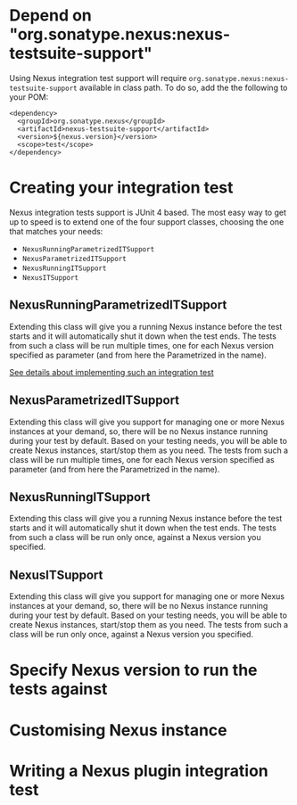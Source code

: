 Depend on "org.sonatype.nexus:nexus-testsuite-support"
======================================================

Using Nexus integration test support will require `org.sonatype.nexus:nexus-testsuite-support` available in class path. To do so, add the the following to your POM:

    <dependency>
      <groupId>org.sonatype.nexus</groupId>
      <artifactId>nexus-testsuite-support</artifactId>
      <version>${nexus.version}</version>
      <scope>test</scope>
    </dependency>


Creating your integration test
==============================

Nexus integration tests support is JUnit 4 based. The most easy way to get up to speed is to extend one of the four support classes, choosing the one that matches your needs:
* `NexusRunningParametrizedITSupport`
* `NexusParametrizedITSupport`
* `NexusRunningITSupport`
* `NexusITSupport`

NexusRunningParametrizedITSupport
---------------------------------

Extending this class will give you a running Nexus instance before the test starts and it will automatically shut it down when the test ends. The tests from such a class will be run multiple times, one for each Nexus version specified as parameter (and from here the Parametrized in the name).

[See details about implementing such an integration test](guide/src/test/java/org/sonatype/nexus/testsuite/guide/l01/README.md)

NexusParametrizedITSupport
--------------------------

Extending this class will give you support for managing one or more Nexus instances at your demand, so, there will be no Nexus instance running during your test by default. Based on your testing needs, you will be able to create Nexus instances, start/stop them as you need. The tests from such a class will be run multiple times, one for each Nexus version specified as parameter (and from here the Parametrized in the name).

NexusRunningITSupport
---------------------
Extending this class will give you a running Nexus instance before the test starts and it will automatically shut it down when the test ends. The tests from such a class will be run only once, against a Nexus version you specified.

NexusITSupport
--------------

Extending this class will give you support for managing one or more Nexus instances at your demand, so, there will be no Nexus instance running during your test by default. Based on your testing needs, you will be able to create Nexus instances, start/stop them as you need. The tests from such a class will be run only once, against a Nexus version you specified.

Specify Nexus version to run the tests against
==============================================

Customising Nexus instance
==========================

Writing a Nexus plugin integration test
=======================================
